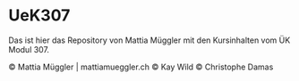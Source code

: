 # UeK307

Das ist hier das Repository von Mattia Müggler mit den Kursinhalten vom ÜK Modul 307.

© Mattia Müggler | mattiamueggler.ch
© Kay Wild
© Christophe Damas

